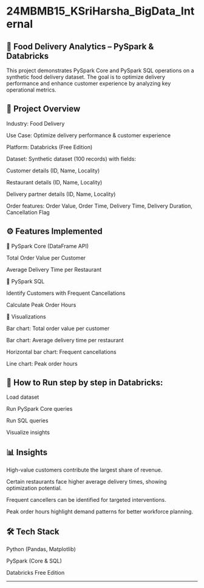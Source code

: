 # 24MBMB15_KSriHarsha_BigData_Internal

## 🍴 Food Delivery Analytics – PySpark & Databricks

This project demonstrates PySpark Core and PySpark SQL operations on a synthetic food delivery dataset. The goal is to optimize delivery performance and enhance customer experience by analyzing key operational metrics.

## 📌 Project Overview

Industry: Food Delivery

Use Case: Optimize delivery performance & customer experience

Platform: Databricks (Free Edition)

Dataset: Synthetic dataset (100 records) with fields:

Customer details (ID, Name, Locality)

Restaurant details (ID, Name, Locality)

Delivery partner details (ID, Name, Locality)

Order features: Order Value, Order Time, Delivery Time, Delivery Duration, Cancellation Flag

## ⚙️ Features Implemented

🔹 PySpark Core (DataFrame API)

Total Order Value per Customer

Average Delivery Time per Restaurant

🔹 PySpark SQL

Identify Customers with Frequent Cancellations

Calculate Peak Order Hours

🔹 Visualizations

Bar chart: Total order value per customer

Bar chart: Average delivery time per restaurant

Horizontal bar chart: Frequent cancellations

Line chart: Peak order hours


## 🚀 How to Run step by step in Databricks:

Load dataset

Run PySpark Core queries

Run SQL queries

Visualize insights

## 📊 Insights

High-value customers contribute the largest share of revenue.

Certain restaurants face higher average delivery times, showing optimization potential.

Frequent cancellers can be identified for targeted interventions.

Peak order hours highlight demand patterns for better workforce planning.

## 🛠️ Tech Stack

Python (Pandas, Matplotlib)

PySpark (Core & SQL)

Databricks Free Edition

----------------------------------------
